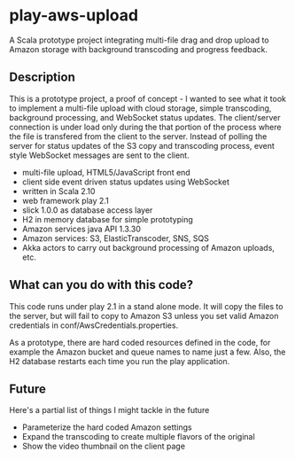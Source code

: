 play-aws-upload
===============

A Scala prototype project integrating multi-file drag and drop upload to Amazon storage
with background transcoding and progress feedback.

## Description
This is a prototype project, a proof of concept - I wanted to see what it took to implement
a multi-file upload with
cloud storage, simple transcoding, background processing, and WebSocket status updates. The client/server
connection is under load only during the that portion of the process where the file is transfered
from the client to the server. Instead of polling the server for status updates of the S3 copy and
transcoding process, event style WebSocket messages are sent to the client.
* multi-file upload, HTML5/JavaScript front end
* client side event driven status updates using WebSocket
* written in Scala 2.10
* web framework play 2.1
* slick 1.0.0 as database access layer
* H2 in memory database for simple prototyping
* Amazon services java API 1.3.30
* Amazon services: S3, ElasticTranscoder, SNS, SQS
* Akka actors to carry out background processing of Amazon uploads, etc.

## What can you do with this code?
This code runs under play 2.1 in a stand alone mode. It will copy the files to the server, but will
fail to copy to Amazon S3 unless you set valid Amazon credentials in conf/AwsCredentials.properties.

As a prototype, there are hard coded resources defined in the code, for example the Amazon
bucket and queue names to name just a few. Also, the H2 database restarts each time you run the play
application.

## Future
Here's a partial list of things I might tackle in the future
* Parameterize the hard coded Amazon settings
* Expand the transcoding to create multiple flavors of the original
* Show the video thumbnail on the client page 